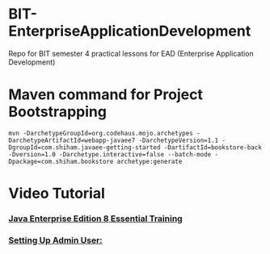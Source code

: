# BIT-EnterpriseApplicationDevelopment
Repo for BIT semester 4 practical lessons for EAD (Enterprise Application Development)


# Maven command for Project Bootstrapping
```mvn -DarchetypeGroupId=org.codehaus.mojo.archetypes -DarchetypeArtifactId=webapp-javaee7 -DarchetypeVersion=1.1 -DgroupId=com.shiham.javaee-getting-started -DartifactId=bookstore-back -Dversion=1.0 -Darchetype.interactive=false --batch-mode -Dpackage=com.shiham.bookstore archetype:generate```



# Video Tutorial
### [Java Enterprise Edition 8 Essential Training ](https://www.youtube.com/watch?v=ugxdG9DYVwA)
### [Setting Up Admin User:](https://www.mastertheboss.com/jbossas/jboss-configuration/how-to-access-wildfly-admin-console/)
